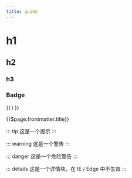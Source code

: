 ```yaml
---
title: guide
---
```


# h1

## h2

### h3

### Badge <Badge text="beta" type="warning"/> <Badge text="默认主题"/>

<span v-for="i in 3">{{ i }} </span>

{{$page.frontmatter.title}}

::: tip
这是一个提示
:::

::: warning
这是一个警告
:::

::: danger
这是一个危险警告
:::

::: details
这是一个详情块，在 IE / Edge 中不生效
:::
